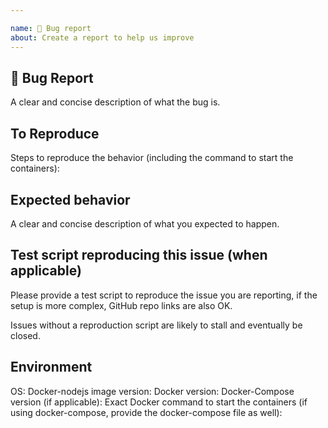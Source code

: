 ```yaml
---

name: 🐛 Bug report
about: Create a report to help us improve
---
```


## 🐛 Bug Report

A clear and concise description of what the bug is.

<!--
Please be sure to include an SSCCE (Short, Self Contained, Correct [compilable] example) http://sscce.org/
-->

## To Reproduce

Steps to reproduce the behavior (including the command to start the containers):

## Expected behavior

A clear and concise description of what you expected to happen.

## Test script reproducing this issue (when applicable)

Please provide a test script to reproduce the issue you are reporting, if the
setup is more complex, GitHub repo links are also OK.

Issues without a reproduction script are likely to stall and eventually be closed.

## Environment

OS: <!-- Windows 10? OSX? -->
Docker-nodejs image version: <!-- 3, 3.4, 3.141.59-gold etc
Also provide the docker image id
-->
Docker version:
Docker-Compose version (if applicable):
Exact Docker command to start the containers (if using docker-compose, provide
the docker-compose file as well):
